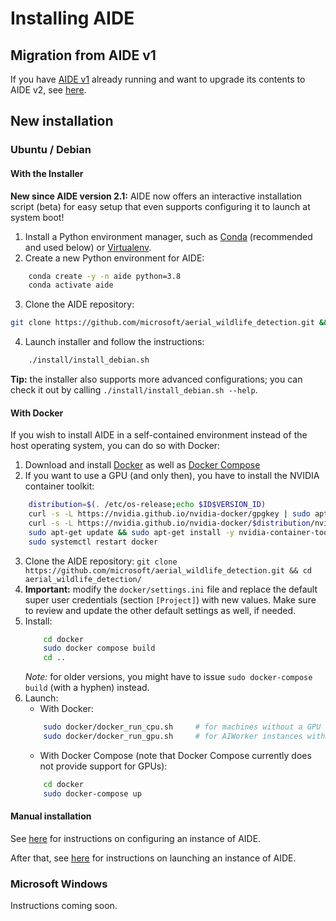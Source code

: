 # Installing AIDE

## Migration from AIDE v1
If you have [AIDE v1](https://github.com/microsoft/aerial_wildlife_detection/tree/v1) already running and want to upgrade its contents to AIDE v2, see [here](upgrade_from_v1.md).


## New installation

### Ubuntu / Debian

#### With the Installer

__New since AIDE version 2.1:__ AIDE now offers an interactive installation script (beta) for easy setup that even supports configuring it to launch at system boot!

1. Install a Python environment manager, such as [Conda](https://conda.io/) (recommended and used below) or [Virtualenv](https://virtualenv.pypa.io).
2. Create a new Python environment for AIDE:
```bash
    conda create -y -n aide python=3.8
    conda activate aide
```
3. Clone the AIDE repository:
```bash
git clone https://github.com/microsoft/aerial_wildlife_detection.git && cd aerial_wildlife_detection/
```
4. Launch installer and follow the instructions:
```bash
    ./install/install_debian.sh
```

__Tip:__ the installer also supports more advanced configurations; you can check it out by calling `./install/install_debian.sh --help`.



#### With Docker

If you wish to install AIDE in a self-contained environment instead of the host operating system, you can do so with Docker:

1. Download and install [Docker](https://docs.docker.com/engine/install) as well as [Docker Compose](https://docs.docker.com/compose/install)
2. If you want to use a GPU (and only then), you have to install the NVIDIA container toolkit:
```bash
    distribution=$(. /etc/os-release;echo $ID$VERSION_ID)
    curl -s -L https://nvidia.github.io/nvidia-docker/gpgkey | sudo apt-key add -
    curl -s -L https://nvidia.github.io/nvidia-docker/$distribution/nvidia-docker.list | sudo tee /etc/apt/sources.list.d/nvidia-docker.list
    sudo apt-get update && sudo apt-get install -y nvidia-container-toolkit
    sudo systemctl restart docker
```
3. Clone the AIDE repository: `git clone https://github.com/microsoft/aerial_wildlife_detection.git && cd aerial_wildlife_detection/`
4. **Important:** modify the `docker/settings.ini` file and replace the default super user credentials (section `[Project]`) with new values. Make sure to review and update the other default settings as well, if needed.
5. Install:
    ```bash
        cd docker
        sudo docker compose build
        cd ..
    ```
    _Note:_ for older versions, you might have to issue `sudo docker-compose build` (with a hyphen) instead.
6. Launch:
    * With Docker:
    ```bash
        sudo docker/docker_run_cpu.sh     # for machines without a GPU
        sudo docker/docker_run_gpu.sh     # for AIWorker instances with a CUDA-enabled GPU (strongly recommended for model training)
    ```
    * With Docker Compose (note that Docker Compose currently does not provide support for GPUs):
    ```bash
        cd docker
        sudo docker-compose up
    ```

#### Manual installation

See [here](install_manual.md) for instructions on configuring an instance of AIDE.

After that, see [here](launch_aide.md) for instructions on launching an instance of AIDE.



### Microsoft Windows

Instructions coming soon.